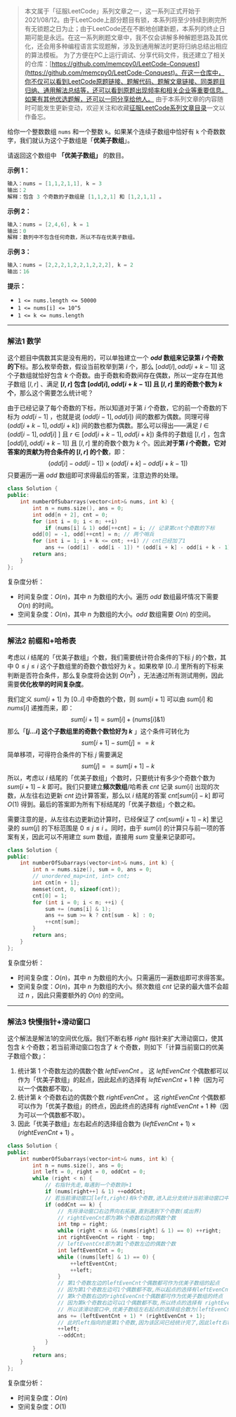 > 本文属于「征服LeetCode」系列文章之一，这一系列正式开始于2021/08/12。由于LeetCode上部分题目有锁，本系列将至少持续到刷完所有无锁题之日为止；由于LeetCode还在不断地创建新题，本系列的终止日期可能是永远。在这一系列刷题文章中，我不仅会讲解多种解题思路及其优化，还会用多种编程语言实现题解，涉及到通用解法时更将归纳总结出相应的算法模板。
> <b></b>
> 为了方便在PC上运行调试、分享代码文件，我还建立了相关的仓库：[https://github.com/memcpy0/LeetCode-Conquest](https://github.com/memcpy0/LeetCode-Conquest)。在这一仓库中，你不仅可以看到LeetCode原题链接、题解代码、题解文章链接、同类题目归纳、通用解法总结等，还可以看到原题出现频率和相关企业等重要信息。如果有其他优选题解，还可以一同分享给他人。
> <b></b>
> 由于本系列文章的内容随时可能发生更新变动，欢迎关注和收藏[征服LeetCode系列文章目录](https://memcpy0.blog.csdn.net/article/details/119656559)一文以作备忘。

给你一个整数数组 `nums` 和一个整数 `k`。如果某个连续子数组中恰好有 `k` 个奇数数字，我们就认为这个子数组是「**优美子数组**」。

请返回这个数组中 **「优美子数组」** 的数目。

**示例 1：**
```java
输入：nums = [1,1,2,1,1], k = 3
输出：2
解释：包含 3 个奇数的子数组是 [1,1,2,1] 和 [1,2,1,1] 。
```
**示例 2：**
```java
输入：nums = [2,4,6], k = 1
输出：0
解释：数列中不包含任何奇数，所以不存在优美子数组。
```
**示例 3：**
```java
输入：nums = [2,2,2,1,2,2,1,2,2,2], k = 2
输出：16
```
**提示：**
- `1 <= nums.length <= 50000`
- `1 <= nums[i] <= 10^5`
- `1 <= k <= nums.length`

---
### 解法1 数学 
这个题目中偶数其实是没有用的，可以单独建立一个 **$odd$ 数组来记录第 $i$ 个奇数的下**标。那么枚举奇数，假设当前枚举到第 $i$ 个，那么 $[odd[i],odd[i+k−1]]$ 这个子数组就恰好包含 $k$ 个奇数。由于奇数和奇数间存在偶数，所以一定存在其他子数组 $[l,r]$ 、满足 **$[l,r]$ 包含 $[odd[i],odd[i+k−1]]$ 且 $[l,r]$ 里的奇数个数为 $k$ 个**，那么这个需要怎么统计呢？

由于已经记录了每个奇数的下标，所以知道对于第 $i$ 个奇数，它的前一个奇数的下标为 $odd[i−1]$ ，也就是说 $(odd[i−1],odd[i])$ 间的数都为偶数。同理可得 $(odd[i+k−1],odd[i+k])$ 间的数也都为偶数。那么可以得出——满足 $l∈(odd[i−1],odd[i]\ ]$ 且 $r∈[odd[i+k−1],odd[i+k])$ 条件的子数组 $[l,r]$ ，包含 $[odd[i],odd[i+k−1]]$ 且 $[l,r]$ 里的奇数个数为 $k$ 个。因此**对于第 $i$ 个奇数，它对答案的贡献为符合条件的 $[l,r]$ 的个数**，即：
$$(odd[i]−odd[i−1])×(odd[i+k]−odd[i+k−1])$$ 
只要遍历一遍 $odd$ 数组即可求得最后的答案，注意边界的处理。
```cpp
class Solution {
public:
    int numberOfSubarrays(vector<int>& nums, int k) {
        int n = nums.size(), ans = 0;
        int odd[n + 2], cnt = 0;
        for (int i = 0; i < n; ++i)
            if (nums[i] & 1) odd[++cnt] = i; // 记录第cnt个奇数的下标
        odd[0] = -1, odd[++cnt] = n; // 两个哨兵
        for (int i = 1; i + k <= cnt; ++i) // cnt已经加了1
            ans += (odd[i] - odd[i - 1]) * (odd[i + k] - odd[i + k - 1]);
        return ans;
    }
};
```
复杂度分析：
- 时间复杂度：$O(n)$，其中 $n$ 为数组的大小。遍历 $odd$ 数组最坏情况下需要 $O(n)$ 的时间。
- 空间复杂度：$O(n)$，其中 $n$ 为数组的大小。$odd$ 数组需要 $O(n)$ 的空间。

---
### 解法2 前缀和+哈希表 
考虑以 $i$ 结尾的「优美子数组」个数，我们需要统计符合条件的下标 $j$ 的个数，其中 $0≤j≤i$ 这个子数组里的奇数个数恰好为 $k$ 。如果枚举 $[0..i]$ 里所有的下标来判断是否符合条件，那么复杂度将会达到 $O(n^2)$ ，无法通过所有测试用例，因此需要**优化枚举的时间复杂度**。

我们定义 $sum[i+1]$ 为 $[0..i]$ 中奇数的个数，则 $sum[i+1]$ 可以由 $sum[i]$ 和 $nums[i]$ 递推而来，即： 
$$sum[i+1]=sum[i]+(nums[i]\& 1)$$ 
那么「**$[j...i]$ 这个子数组里的奇数个数恰好为 $k$** 」这个条件可转化为
$$sum[i+1]−sum[j]==k$$
简单移项，可得符合条件的下标 $j$ 需要满足
$$sum[j]==sum[i+1]−k$$
所以，考虑以 $i$ 结尾的「优美子数组」个数时，只要统计有多少个奇数个数为 $sum[i+1]−k$ 即可。我们只要建立**频次数组**/哈希表 $cnt$ 记录 $sum[i]$ 出现的次数，从左往右边更新 $cnt$ 边计算答案，那么以 $i$ 结尾的答案 $cnt[sum[i]−k]$ 即可 $O(1)$ 得到。最后的答案即为所有下标结尾的「优美子数组」个数之和。

需要注意的是，从左往右边更新边计算时，已经保证了 $cnt[sum[i+1]−k]$ 里记录的 $sum[j]$ 的下标范围是 $0≤j≤i$ 。同时，由于 $sum[i]$ 的计算只与前一项的答案有关，因此可以不用建立 $sum$ 数组，直接用 $sum$ 变量来记录即可。
```cpp
class Solution {
public:
    int numberOfSubarrays(vector<int>& nums, int k) {
        int n = nums.size(), sum = 0, ans = 0;
        // unordered_map<int, int> cnt;
        int cnt[n + 1];
        memset(cnt, 0, sizeof(cnt));
        cnt[0] = 1;
        for (int i = 0; i < n; ++i) {
            sum += (nums[i] & 1);
            ans += sum >= k ? cnt[sum - k] : 0;
            ++cnt[sum];
        }
        return ans;
    }
};
```
复杂度分析：
- 时间复杂度：$O(n)$，其中 $n$ 为数组的大小。只需遍历一遍数组即可求得答案。
- 空间复杂度：$O(n)$，其中 $n$ 为数组的大小。频次数组 $cnt$ 记录的最大值不会超过 $n$ ，因此只需要额外的 $O(n)$ 的空间。

---
### 解法3 快慢指针+滑动窗口
这个解法是解法1的空间优化版。我们不断右移 $right$ 指针来扩大滑动窗口，使其包含 $k$ 个奇数；若当前滑动窗口包含了 $k$ 个奇数，则如下「计算当前窗口的优美子数组个数」：
1. 统计第 $1$ 个奇数左边的偶数个数 $leftEvenCnt$ 。 这 $leftEvenCnt$ 个偶数都可以作为「优美子数组」的起点，因此起点的选择有 $leftEvenCnt + 1$ 种（因为可以一个偶数都不取）。
2. 统计第 $k$ 个奇数右边的偶数个数 $rightEvenCnt$ 。 这 $rightEvenCnt$ 个偶数都可以作为「优美子数组」的终点，因此终点的选择有 $rightEvenCnt + 1$ 种（因为可以一个偶数都不取）。
3. 因此「优美子数组」左右起点的选择组合数为 $(leftEvenCnt + 1) \times (rightEvenCnt + 1)$ 。

```cpp
class Solution {
public:
    int numberOfSubarrays(vector<int>& nums, int k) {
        int n = nums.size(), ans = 0;
        int left = 0, right = 0, oddCnt = 0;
        while (right < n) {
            // 右指针先走,每遇到一个奇数则+1
            if (nums[right++] & 1) ++oddCnt;
            // 若当前滑动窗口[left,right)有k个奇数,进入此分支统计当前滑动窗口中优美子数组个数
            if (oddCnt == k) {
                // 先将滑动窗口右边界向右拓展,直到遇到下个奇数(或出界)
                // rightEvenCnt即为第k个奇数右边的偶数个数
                int tmp = right;
                while (right < n && (nums[right] & 1) == 0) ++right;
                int rightEvenCnt = right - tmp;
                // leftEventCnt即为第1个奇数左边的偶数个数
                int leftEventCnt = 0;
                while ((nums[left] & 1) == 0) {
                    ++leftEventCnt;
                    ++left;
                }
                // 第1个奇数左边的leftEvenCnt个偶数都可作为优美子数组的起点
                // 因为第1个奇数左边可1个偶数都不取,所以起点的选择有leftEvenCnt + 1 种）
                // 第k个奇数右边的rightEvenCnt个偶数都可作为优美子数组的终点
                // 因为第k个奇数右边可以1个偶数都不取,所以终点的选择有 rightEvenCnt + 1 种）
                // 所以该滑动窗口中,优美子数组左右起点的选择组合数为(leftEvenCnt + 1)*(rightEvenCnt + 1) 
                ans += (leftEventCnt + 1) * (rightEvenCnt + 1);
                // 此时left指向的是第1个奇数,因为该区间已经统计完了,因此left右移一位,oddCnt--
                ++left;
                --oddCnt;
            }
        }
        return ans;
    }
};
```
复杂度分析：
- 时间复杂度：$O(n)$ 
- 空间复杂度：$O(1)$
 